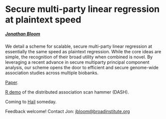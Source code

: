 # Secure multi-party linear regression at plaintext speed
##### [Jonathan Bloom](https://www.broadinstitute.org/bios/jonathan-bloom)

We detail a scheme for scalable, secure multi-party linear regression at essentially the same speed as plaintext regression. While the core ideas are simple, the recognition of their broad utility when combined is novel. By leveraging a recent advance in secure multiparty principal component analysis, our scheme opens the door to efficient and secure genome-wide association studies across multiple biobanks.

[Paper](https://arxiv.org/pdf/1901.09531.pdf).

[R demo](https://github.com/jbloom22/DASH/blob/master/dash.r) of the distributed association scan hammer (DASH).

Coming to [Hail](https://hail.is/about.html) someday.

Feedback welcome! Contact Jon: jbloom@broadinstitute.org
